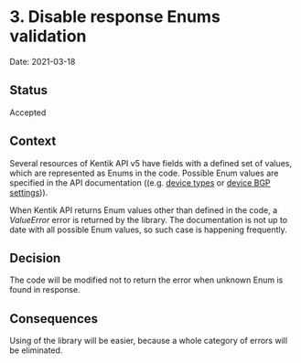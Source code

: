 # 3. Disable response Enums validation

Date: 2021-03-18

## Status

Accepted

## Context

Several resources of Kentik API v5 have fields with a defined set of values, which are represented as Enums in the code. Possible Enum values are specified in the API documentation ((e.g. [device types][1] or [device BGP settings][2])).

When Kentik API returns Enum values other than defined in the code, a _ValueError_ error is returned by the library. The documentation is not up to date with all possible Enum values, so such case is happening frequently.

[1]: https://kb.kentik.com/v3/Cb01.htm#Cb01-Supported_Device_Types
[2]: https://kb.kentik.com/v3/Cb01.htm#Cb01-Device_BGP_Settings

## Decision

The code will be modified not to return the error when unknown Enum is found in response.

## Consequences

Using of the library will be easier, because a whole category of errors will be eliminated.
